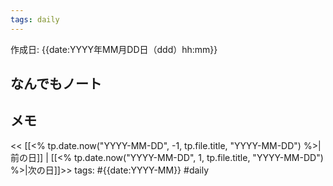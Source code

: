 ```yaml
---
tags: daily
---
```


作成日: {{date:YYYY年MM月DD日（ddd）hh:mm}}

## なんでもノート

## メモ


<< [[<% tp.date.now("YYYY-MM-DD", -1, tp.file.title, "YYYY-MM-DD") %>|前の日]] | [[<% tp.date.now("YYYY-MM-DD", 1, tp.file.title, "YYYY-MM-DD") %>|次の日]]>>
tags: #{{date:YYYY-MM}} #daily